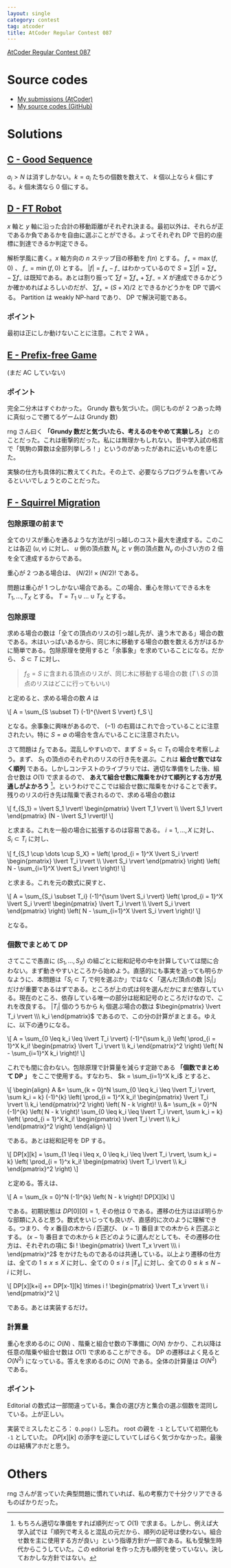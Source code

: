 ```yaml
---
layout: single
category: contest
tag: atcoder
title: AtCoder Regular Contest 087
---
```


[AtCoder Regular Contest 087](https://atcoder.jp/contests/arc087)

# Source codes

- [My submissions (AtCoder)](https://atcoder.jp/contests/arc087/submissions?f.User=kazunetakahashi)
- [My source codes (GitHub)](https://github.com/kazunetakahashi/atcoder/tree/master/2017/1216_ARC087)

# Solutions

## [C - Good Sequence](https://atcoder.jp/contests/arc087/tasks/arc087_a)

$a_i > N$ は消すしかない。$k = a_i$ たちの個数を数えて、 $k$ 個以上なら $k$ 個にする。$k$ 個未満なら $0$ 個にする。

## [D - FT Robot](https://atcoder.jp/contests/arc087/tasks/arc087_b)

$x$ 軸と $y$ 軸に沿った合計の移動距離がそれぞれ決まる。最初以外は、それらが正であるか負であるかを自由に選ぶことができる。よってそれぞれ DP で目的の座標に到達できるか判定できる。

解析学風に書く。$x$ 軸方向の $n$ ステップ目の移動を $f(n)$ とする。  $f_+ = \max(f, 0)$ 、 $f_- = \min(f, 0)$ とする。 $\lvert f \rvert = f_+ - f_-$ はわかっているので $S = \sum \lvert f \rvert = \sum f_+ - \sum f_-$ は既知である。あとは割り振って $\sum f = \sum f_+ + \sum f_- = X$ が達成できるかどうか確かめればよろしいのだが、 $\sum f_+ = (S+X)/2$ とできるかどうかを DP で調べる。 Partition は weakly NP-hard であり、 DP で解決可能である。

### ポイント

最初は正にしか動けないことに注意。これで 2 WA 。

## [E - Prefix-free Game](https://atcoder.jp/contests/arc087/tasks/arc087_c)

(まだ AC していない)

### ポイント

完全二分木はすぐわかった。 Grundy 数も気づいた。(同じものが 2 つあった時に真似っこで勝てるゲームは Grundy 数)

rng さん曰く **「Grundy 数だと気づいたら、考えるのをやめて実験しろ」** とのことだった。これは衝撃的だった。私には無理かもしれない。昔中学入試の格言で「筑駒の算数は全部列挙しろ！」というのがあったがあれに近いものを感じた。

実験の仕方も具体的に教えてくれた。その上で、必要ならプログラムを書いてみるといいでしょうとのことだった。

## [F - Squirrel Migration](https://atcoder.jp/contests/arc087/tasks/arc087_d)

### 包除原理の前まで

全てのリスが重心を通るような方法が引っ越しのコスト最大を達成する。このことは各辺 $(u, v)$ に対し、 $u$ 側の頂点数 $N_u$ と $v$ 側の頂点数 $N_v$ の小さい方の $2$ 倍を全て達成するからである。

重心が 2 つある場合は、 $(N/2)! \times (N/2)!$ である。

問題は重心が 1 つしかない場合である。この場合、重心を除いてできる木を $T_1, \dots, T_X$ とする。 $T = T_1 \cup \dots \cup T_X$ とする。

### 包除原理

求める場合の数は「全ての頂点のリスの引っ越し先が、違う木である」場合の数である。木はいっぱいあるから、同じ木に移動する場合の数を数える方がはるかに簡単である。包除原理を使用すると「余事象」を求めていることになる。だから、 $S \subset T$ に対し、

> $f_S = S$ に含まれる頂点のリスが、同じ木に移動する場合の数 ($T \setminus S$ の頂点のリスはどこに行ってもいい)

と定めると、求める場合の数 $A$ は

\\[ A = \sum_{S \subset T} (-1)^{\lvert S \rvert} f_S \\]

となる。余事象に興味があるので、 $(-1)$ の右肩はこれで合っていることに注意されたい。特に $S = \emptyset$ の場合を含んでいることに注意されたい。

さて問題は $f_S$ である。混乱しやすいので、まず $S = S_1 \subset T_1$ の場合を考察しよう。まず、 $S_1$ の頂点のそれぞれのリスの行き先を選ぶ。これは **組合せ数ではなく順列** である。しかしコンテストのライブラリでは、適切な準備をした後、組合せ数は $O(1)$ で求まるので、 **あえて組合せ数に階乗をかけて順列とする方が見通しがよかろう** [^1]。というわけでここでは組合せ数に階乗をかけることで表す。残りのリスの行き先は階乗で表されるので、求める場合の数は

[^1]: もちろん適切な準備をすれば順列だって $O(1)$ で求まる。しかし、例えば大学入試では「順列で考えると混乱の元だから、順列の記号は使わない。組合せ数を主に使用する方が良い」という指導方針が一部である。私も受験生時代からこうしていた。この editorial を作った方も順列を使っていない。決しておかしな方針ではない。

\\[ f_{S_1} = \lvert S_1 \rvert! \begin{pmatrix} \lvert T_1 \rvert \\\ \lvert S_1 \rvert \end{pmatrix} (N - \lvert S_1 \rvert)! \\]

と求まる。これを一般の場合に拡張するのは容易である。 $i = 1, \dots, X$ に対し、 $S_i \subset T_i$ に対し、

\\[ f_{S_1 \cup \dots \cup S_X} = \left( \prod_{i = 1}^X \lvert S_i \rvert! \begin{pmatrix} \lvert T_i \rvert \\\ \lvert S_i \rvert \end{pmatrix} \right) \left( N - \sum_{i=1}^X \lvert S_i \rvert \right)! \\]

と求まる。これを元の数式に戻すと、

\\[ A = \sum_{S_i \subset T_i} (-1)^{\sum \lvert S_i \rvert} \left( \prod_{i = 1}^X \lvert S_i \rvert! \begin{pmatrix} \lvert T_i \rvert \\\ \lvert S_i \rvert \end{pmatrix} \right) \left( N - \sum_{i=1}^X \lvert S_i \rvert \right)! \\]

となる。

### 個数でまとめて DP

さてここで愚直に $(S_1, \dots, S_X)$ の組ごとに総和記号の中を計算していては間に合わない。まず動きやすいところから始めよう。直感的にも事実を追っても明らかなように、本問題は「$S_i \subset T_i$ で何を選ぶか」ではなく「選んだ頂点の数 $\lvert S_i \rvert$」だけが重要であるはずである。ところが上の式は何を選んだかにまだ依存している。現在のところ、依存している唯一の部分は総和記号のところだけなので、これを改良する。 $\lvert T_i \rvert$ 個のうちから $k_i$ 個選ぶ場合の数は $\begin{pmatrix} \lvert T_i \rvert \\\ k_i \end{pmatrix}$ であるので、この分の計算がまとまる。ゆえに、以下の通りになる。

\\[ A = \sum_{0 \leq k_i \leq \lvert T_i \rvert} (-1)^{\sum k_i} \left( \prod_{i = 1}^X k_i! \begin{pmatrix} \lvert T_i \rvert \\\ k_i \end{pmatrix}^2 \right) \left( N - \sum_{i=1}^X k_i \right)! \\]

これでも間に合わない。包除原理で計算量を減らす定跡である **「個数でまとめて DP 」** をここで使用する。すなわち、 $k = \sum_{i=1}^X k_i$ とすると、

\\[ \begin{align} A &= \sum_{k = 0}^N \sum_{0 \leq k_i \leq \lvert T_i \rvert, \sum k_i = k} (-1)^{k} \left( \prod_{i = 1}^X k_i! \begin{pmatrix} \lvert T_i \rvert \\\ k_i \end{pmatrix}^2 \right) \left( N - k \right)! \\\ &= \sum_{k = 0}^N (-1)^{k} \left( N - k \right)! \sum_{0 \leq k_i \leq \lvert T_i \rvert, \sum k_i = k} \left( \prod_{i = 1}^X k_i! \begin{pmatrix} \lvert T_i \rvert \\\ k_i \end{pmatrix}^2 \right) \end{align} \\]

である。あとは総和記号を DP する。

\\[ DP[x][k] = \sum_{1 \leq i \leq x, 0 \leq k_i \leq \lvert T_i \rvert, \sum k_i = k} \left( \prod_{i = 1}^x k_i! \begin{pmatrix} \lvert T_i \rvert \\\ k_i \end{pmatrix}^2 \right) \\]

と定める。答えは、

\\[ A = \sum_{k = 0}^N (-1)^{k} \left( N - k \right)! DP[X][k] \\]

である。初期状態は $DP[0][0] = 1$, その他は $0$ である。遷移の仕方はほぼ明らかな部類に入ると思う。数式をいじっても良いが、直感的に次のように理解できる。つまり、今 $x$ 番目の木から $i$ 匹選び、 $(x-1)$ 番目までの木から $k$ 匹選ぶとする。 $(x-1)$ 番目までの木から $k$ 匹どのように選んだとしても、その遷移の仕方は、それぞれの項に $i ! \begin{pmatrix} \lvert T_x \rvert \\\ i \end{pmatrix}^2$ をかけたものであるのは共通している。以上より遷移の仕方は、全ての $1 \leq x \leq X$ に対し、全ての $0 \leq i \leq \lvert T_x \rvert$ に対し、全ての $0 \leq k \leq N - i$ に対し、

\\[ DP[x][k+i] += DP[x-1][k] \times i ! \begin{pmatrix} \lvert T_x \rvert \\\ i \end{pmatrix}^2 \\]

である。あとは実装するだけ。

### 計算量

重心を求めるのに $O(N)$ 、階乗と組合せ数の下準備に $O(N)$ かかり、これ以降は任意の階乗や組合せ数は $O(1)$ で求めることができる。 DP の遷移はよく見ると $O(N^2)$ になっている。答えを求めるのに $O(N)$ である。全体の計算量は $O(N^2)$ である。

### ポイント

Editorial の数式は一部間違っている。集合の選び方と集合の選ぶ個数を混同している。上が正しい。

実装でミスしたところ： `Q.pop()` し忘れ。 root の親を `-1` としていて初期化も `-1` としていた。 $DP[x][k]$ の添字を逆にしていてしばらく気づかなかった。最後のは結構アホだと思う。

# Others

rng さんが言っていた典型問題に慣れていれば、私の考察力で十分クリアできるものばかりだった。
